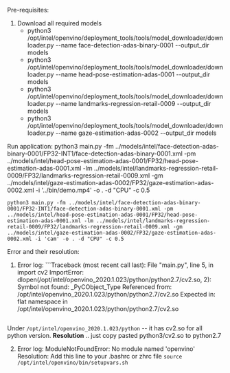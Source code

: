 Pre-requisites:
1. Download all required models
    * python3 /opt/intel/openvino/deployment_tools/tools/model_downloader/downloader.py --name face-detection-adas-binary-0001 --output_dir models
    * python3 /opt/intel/openvino/deployment_tools/tools/model_downloader/downloader.py --name head-pose-estimation-adas-0001 --output_dir models
    * python3 /opt/intel/openvino/deployment_tools/tools/model_downloader/downloader.py --name landmarks-regression-retail-0009 --output_dir models
    * python3 /opt/intel/openvino/deployment_tools/tools/model_downloader/downloader.py --name gaze-estimation-adas-0002 --output_dir models



Run application:
    python3 main.py -fm ../models/intel/face-detection-adas-binary-0001/FP32-INT1/face-detection-adas-binary-0001.xml -pm ../models/intel/head-pose-estimation-adas-0001/FP32/head-pose-estimation-adas-0001.xml -lm ../models/intel/landmarks-regression-retail-0009/FP32/landmarks-regression-retail-0009.xml -gm ../models/intel/gaze-estimation-adas-0002/FP32/gaze-estimation-adas-0002.xml -i '../bin/demo.mp4' -o . -d "CPU" -c 0.5

    python3 main.py -fm ../models/intel/face-detection-adas-binary-0001/FP32-INT1/face-detection-adas-binary-0001.xml -pm ../models/intel/head-pose-estimation-adas-0001/FP32/head-pose-estimation-adas-0001.xml -lm ../models/intel/landmarks-regression-retail-0009/FP32/landmarks-regression-retail-0009.xml -gm ../models/intel/gaze-estimation-adas-0002/FP32/gaze-estimation-adas-0002.xml -i 'cam' -o . -d "CPU" -c 0.5



Error and their resolution:
1. Error log: ```Traceback (most recent call last):
    File "main.py", line 5, in <module>
    import cv2
    ImportError: dlopen(/opt/intel/openvino_2020.1.023/python/python2.7/cv2.so, 2): Symbol not found: _PyCObject_Type
    Referenced from: /opt/intel/openvino_2020.1.023/python/python2.7/cv2.so
    Expected in: flat namespace
    in /opt/intel/openvino_2020.1.023/python/python2.7/cv2.so
    ```

Under `/opt/intel/openvino_2020.1.023/python` -- it has cv2.so for all python version.
**Resolution** .. just copy pasted python3/cv2.so to python2.7

2. Error log: ModuleNotFoundError: No module named 'openvino'
    Resolution: Add this line to your .bashrc or zhrc file `source /opt/intel/openvino/bin/setupvars.sh`



